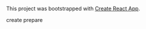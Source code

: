 This project was bootstrapped with [Create React App](https://github.com/facebook/create-react-app).

create prepare
